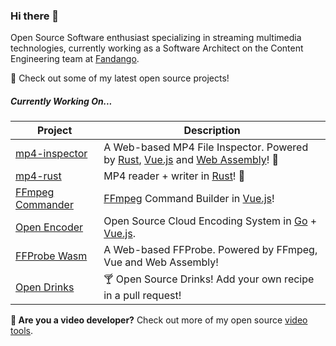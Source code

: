 ### Hi there 👋

Open Source Software enthusiast specializing in streaming multimedia technologies, currently working as a Software Architect on the Content Engineering team at [Fandango](https://www.fandango.com/).

🚀 Check out some of my latest open source projects!

##### Currently Working On...
| Project | Description |
| --- | --- |
| [mp4-inspector](https://github.com/alfg/mp4-inspector) | A Web-based MP4 File Inspector. Powered by [Rust](https://www.rust-lang.org/), [Vue.js](https://vuejs.org/) and [Web Assembly](https://webassembly.org/)! 🦀 |
| [mp4-rust](https://github.com/alfg/mp4-rust) | MP4 reader + writer in [Rust](https://www.rust-lang.org/)! :crab: |
| [FFmpeg Commander](https://github.com/alfg/ffmpeg-commander) | [FFmpeg](https://ffmpeg.org/) Command Builder in [Vue.js](https://vuejs.org/)! |
| [Open Encoder](https://github.com/alfg/openencoder) | Open Source Cloud Encoding System in [Go](https://golang.org/) + [Vue.js](https://vuejs.org/). |
| [FFProbe Wasm](https://github.com/alfg/ffprobe-wasm) | A Web-based FFProbe. Powered by FFmpeg, Vue and Web Assembly! |
| [Open Drinks](https://github.com/alfg/opendrinks) | 🍸 Open Source Drinks! Add your own recipe in a pull request! |

**🎥 Are you a video developer?** Check out more of my open source [video tools](https://alfg.github.io/video-tools/).
